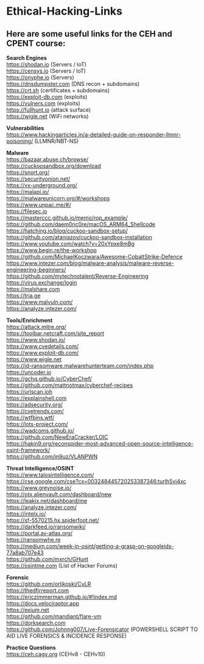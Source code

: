 # Ethical-Hacking-Links

## Here are some useful links for the CEH and CPENT course:

**Search Engines**  
https://shodan.io (Servers / IoT)  
https://censys.io (Servers / IoT)  
https://onyphe.io (Servers)  
https://dnsdumpster.com (DNS recon + subdomains)  
https://crt.sh (certificates + subdomains)  
https://exploit-db.com (exploits)  
https://vulners.com (exploits)  
https://fullhunt.io (attack surface)  
https://wigle.net (WiFi networks)   

**Vulnerabilities**  
https://www.hackingarticles.in/a-detailed-guide-on-responder-llmnr-poisoning/ (LLMNR/NBT-NS)  

**Malware**  
https://bazaar.abuse.ch/browse/  
https://cuckoosandbox.org/download  
https://snort.org/  
https://securityonion.net/  
https://vx-underground.org/  
https://malapi.io/  
https://malwareunicorn.org/#/workshops  
https://www.unpac.me/#/  
https://filesec.io  
https://masterccc.github.io/memo/rop_example/  
https://github.com/daem0nc0re/macOS_ARM64_Shellcode  
https://hatching.io/blog/cuckoo-sandbox-setup/  
https://github.com/ataniazov/cuckoo-sandbox-installation  
https://www.youtube.com/watch?v=20xYpxe8mBg  
https://www.begin.re/the-workshop  
https://github.com/MichaelKoczwara/Awesome-CobaltStrike-Defence  
https://www.intezer.com/blog/malware-analysis/malware-reverse-engineering-beginners/  
https://github.com/mytechnotalent/Reverse-Engineering  
https://virus.exchange/login  
https://malshare.com  
https://tria.ge  
https://www.malvuln.com/  
https://analyze.intezer.com/  

**Tools/Enrichment**  
https://attack.mitre.org/  
https://toolbar.netcraft.com/site_report  
https://www.shodan.io/  
https://www.cvedetails.com/  
https://www.exploit-db.com/  
https://www.wigle.net  
https://id-ransomware.malwarehunterteam.com/index.php  
https://uncoder.io  
https://gchq.github.io/CyberChef/  
https://github.com/mattnotmax/cyberchef-recipes  
https://urlscan.ioh  
https://explainshell.com  
https://adsecurity.org/  
https://cvetrends.com/  
https://wtfbins.wtf/  
https://lots-project.com/  
https://wadcoms.github.io/  
https://github.com/NewEraCracker/LOIC  
https://hakin9.org/reconspider-most-advanced-open-source-intelligence-osint-framework/  
https://github.com/in9uz/VLANPWN  

**Threat Intelligence/OSINT**  
https://www.talosintelligence.com/  
https://cse.google.com/cse?cx=003248445720253387346:turlh5vi4xc  
https://www.greynoise.io/  
https://otx.alienvault.com/dashboard/new  
https://leakix.net/dashboard/me  
https://analyze.intezer.com/  
https://intelx.io/  
https://sf-5570215.hx.spiderfoot.net/  
https://darkfeed.io/ransomwiki/  
https://portal.av-atlas.org/  
https://ransomwhe.re  
https://medium.com/week-in-osint/getting-a-grasp-on-googleids-77a8ab707e43  
https://github.com/mxrch/GHunt  
https://osintme.com (List of Hacker Forums)  

**Forensic**  
https://github.com/orlikoski/CyLR  
https://thedfirreport.com  
https://ericzimmerman.github.io/#!index.md  
https://docs.velociraptor.app  
https://exium.net  
https://github.com/mandiant/flare-vm  
https://dorksearch.com  
https://github.com/Johnng007/Live-Forensicator (POWERSHELL SCRIPT TO AID LIVE FORENSICS & INCIDENCE RESPONSE)  

**Practice Questions**  
https://ceh.cagy.org (CEHv8 - CEHv10)  



